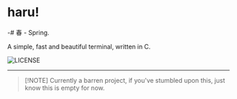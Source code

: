 # haru!

-# 春 - Spring.

A simple, fast and beautiful terminal, written in C.

![[LICENSE](https://github.com/tatsoku/haru/blob/main/LICENSE)](https://img.shields.io/github/license/tatsoku/haru?style=flat-square)

______________________________________________________________________

> \[!NOTE\]
> Currently a barren project, if you've stumbled upon this, just know this is empty for now.
